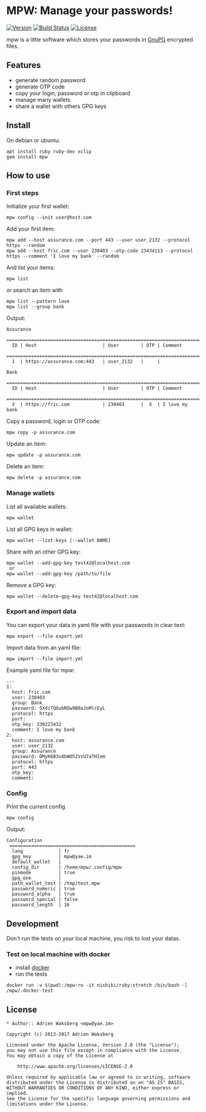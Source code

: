 # MPW: Manage your passwords!
[![Version](https://img.shields.io/badge/latest_version-4.2.2-green.svg)](https://github.com/nishiki/manage-password/releases)
[![Build Status](https://travis-ci.org/nishiki/manage-password.svg?branch=master)](https://travis-ci.org/nishiki/manage-password)
[![License](https://img.shields.io/badge/license-Apache--2.0-blue.svg)](https://github.com/nishiki/manage-password/blob/master/LICENSE)

mpw is a little software which stores your passwords in [GnuPG](http://www.gnupg.org/) encrypted files.

## Features

 * generate random password
 * generate OTP code
 * copy your login, password or otp in clipboard
 * manage many wallets
 * share a wallet with others GPG keys

## Install

On debian or ubuntu:
```
apt install ruby ruby-dev xclip
gem install mpw
```

## How to use
### First steps

Initialize your first wallet:
```
mpw config --init user@host.com
```

Add your first item:
```
mpw add --host assurance.com --port 443 --user user_2132 --protocol https --random
mpw add --host fric.com --user 230403 --otp-code 23434113 --protocol https --comment 'I love my bank' --random
```

And list your items:
```
mpw list
```
or search an item with
```
mpw list --pattern love
mpw list --group bank
```

Output:
```
Assurance
 ==========================================================================
  ID | Host                        | User        | OTP | Comment          
 ==========================================================================
  1  | https://assurance.com:443   | user_2132   |     |                  

Bank
 ==========================================================================
  ID | Host                        | User        | OTP | Comment          
 ==========================================================================
  3  | https://fric.com            | 230403      |  X  | I love my bank   
```

Copy a password, login or OTP code:
```
mpw copy -p assurance.com
```

Update an item:
```
mpw update -p assurance.com
```

Delete an item:
```
mpw delete -p assurance.com
```

### Manage wallets

List all available wallets:
```
mpw wallet
```

List all GPG keys in wallet:
```
mpw wallet --list-keys [--wallet NAME]
```

Share with an other GPG key:
```
mpw wallet --add-gpg-key test42@localhost.com
 or
mpw wallet --add-gpg-key /path/to/file
```

Remove a GPG key:
```
mpw wallet --delete-gpg-key test42@localhost.com
```

### Export and import data

You can export your data in yaml file with your passwords in clear text:
```
mpw export --file export.yml
```

Import data from an yaml file:
```
mpw import --file import.yml
```

Example yaml file for mpw:

```
---
1:
  host: fric.com
  user: 230403
  group: Bank
  password: 5XdiTQOubRDw9B0aJoMlcEyL
  protocol: https
  port:
  otp_key: 330223432
  comment: I love my bank
2:
  host: assurance.com
  user: user_2132
  group: Assurance
  password: DMyK6B3v4bWO52VzU7aTHIem
  protocol: https
  port: 443
  otp_key:
  comment:
```

### Config

Print the current config
```
mpw config
```

Output:

```
Configuration
 ==============================================
  lang             | fr
  gpg_key          | mpw@yae.im
  default_wallet   |
  config_dir       | /home/mpw/.config/mpw
  pinmode          | true
  gpg_exe          |
  path_wallet_test | /tmp/test.mpw
  password_numeric | true
  password_alpha   | true
  password_special | false
  password_length  | 16

```

## Development

Don't run the tests on your local machine, you risk to lost your datas.

### Test on local machine with docker

  * install [docker](https://docs.docker.com/engine/installation/)
  * run the tests

```
docker run -v $(pwd):/mpw:ro -it nishiki/ruby:stretch /bin/bash -l /mpw/.docker-test
```

## License

```
* Author:: Adrien Waksberg <mpw@yae.im>

Copyright (c) 2013-2017 Adrien Waksberg

Licensed under the Apache License, Version 2.0 (the "License");
you may not use this file except in compliance with the License.
You may obtain a copy of the License at

    http://www.apache.org/licenses/LICENSE-2.0

Unless required by applicable law or agreed to in writing, software
distributed under the License is distributed on an "AS IS" BASIS,
WITHOUT WARRANTIES OR CONDITIONS OF ANY KIND, either express or implied.
See the License for the specific language governing permissions and
limitations under the License.
```
